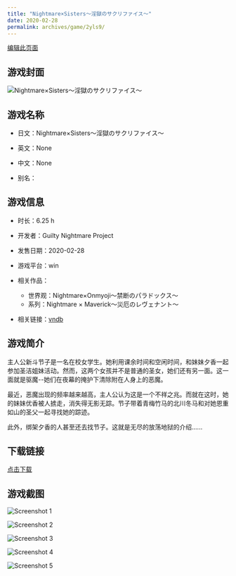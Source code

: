 ```yaml
---
title: "Nightmare×Sisters～淫獄のサクリファイス～"
date: 2020-02-28
permalink: archives/game/2yls9/
---
```

[编辑此页面](https://github.com/ACG-3/ADV3-source/blob/main/source/_posts/Nightmare%C3%97Sisters%EF%BD%9E%E6%B7%AB%E7%8D%84%E3%81%AE%E3%82%B5%E3%82%AF%E3%83%AA%E3%83%95%E3%82%A1%E3%82%A4%E3%82%B9%EF%BD%9E.md)

## 游戏封面

![Nightmare×Sisters～淫獄のサクリファイス～](https://pan.timero.xyz/d/onedrive/img_lib_001/Nightmare%C3%97Sisters%EF%BD%9E%E6%B7%AB%E7%8D%84%E3%81%AE%E3%82%B5%E3%82%AF%E3%83%AA%E3%83%95%E3%82%A1%E3%82%A4%E3%82%B9%EF%BD%9E_cover.avif)


## 游戏名称

- 日文：Nightmare×Sisters～淫獄のサクリファイス～
- 英文：None
- 中文：None

- 别名：


## 游戏信息

- 时长：6.25 h
- 开发者：Guilty Nightmare Project
- 发售日期：2020-02-28
- 游戏平台：win
- 相关作品：
   - 世界观：Nightmare×Onmyoji～禁断のパラドックス～
   - 系列：Nightmare × Maverick～災厄のレヴェナント～

- 相关链接：[vndb](https://vndb.org/v27385)


## 游戏简介

主人公新斗节子是一名在校女学生。她利用课余时间和空闲时间，和妹妹夕香一起参加圣洁姐妹活动。然而，这两个女孩并不是普通的圣女，她们还有另一面。这一面就是驱魔--她们在夜幕的掩护下清除附在人身上的恶魔。

最近，恶魔出现的频率越来越高，主人公认为这是一个不祥之兆。而就在这时，她的妹妹优香被人掳走，消失得无影无踪。节子带着青梅竹马的北川冬马和对她恩重如山的圣父一起寻找她的踪迹。

此外，绑架夕香的人甚至还去找节子。这就是无尽的放荡地狱的介绍......




## 下载链接

[点击下载](https://pan.timero.xyz/onedrive/adv_lib_001/Nightmare%C3%97Sisters%EF%BD%9E%E6%B7%AB%E7%8D%84%E3%81%AE%E3%82%B5%E3%82%AF%E3%83%AA%E3%83%95%E3%82%A1%E3%82%A4%E3%82%B9%EF%BD%9E)


## 游戏截图


![Screenshot 1](https://pan.timero.xyz/d/onedrive/img_lib_001/Nightmare%C3%97Sisters%EF%BD%9E%E6%B7%AB%E7%8D%84%E3%81%AE%E3%82%B5%E3%82%AF%E3%83%AA%E3%83%95%E3%82%A1%E3%82%A4%E3%82%B9%EF%BD%9E_Screenshot_1.avif)

![Screenshot 2](https://pan.timero.xyz/d/onedrive/img_lib_001/Nightmare%C3%97Sisters%EF%BD%9E%E6%B7%AB%E7%8D%84%E3%81%AE%E3%82%B5%E3%82%AF%E3%83%AA%E3%83%95%E3%82%A1%E3%82%A4%E3%82%B9%EF%BD%9E_Screenshot_2.avif)

![Screenshot 3](https://pan.timero.xyz/d/onedrive/img_lib_001/Nightmare%C3%97Sisters%EF%BD%9E%E6%B7%AB%E7%8D%84%E3%81%AE%E3%82%B5%E3%82%AF%E3%83%AA%E3%83%95%E3%82%A1%E3%82%A4%E3%82%B9%EF%BD%9E_Screenshot_3.avif)

![Screenshot 4](https://pan.timero.xyz/d/onedrive/img_lib_001/Nightmare%C3%97Sisters%EF%BD%9E%E6%B7%AB%E7%8D%84%E3%81%AE%E3%82%B5%E3%82%AF%E3%83%AA%E3%83%95%E3%82%A1%E3%82%A4%E3%82%B9%EF%BD%9E_Screenshot_4.avif)

![Screenshot 5](https://pan.timero.xyz/d/onedrive/img_lib_001/Nightmare%C3%97Sisters%EF%BD%9E%E6%B7%AB%E7%8D%84%E3%81%AE%E3%82%B5%E3%82%AF%E3%83%AA%E3%83%95%E3%82%A1%E3%82%A4%E3%82%B9%EF%BD%9E_Screenshot_5.avif)

